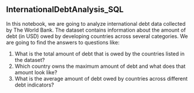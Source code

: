 ## InternationalDebtAnalysis_SQL

In this notebook, we are going to analyze international debt data collected by The World Bank. 
The dataset contains information about the amount of debt (in USD) owed by developing countries across several categories. 
We are going to find the answers to questions like:

1. What is the total amount of debt that is owed by the countries listed in the dataset? 
2. Which country owns the maximum amount of debt and what does that amount look like? 
3. What is the average amount of debt owed by countries across different debt indicators?
